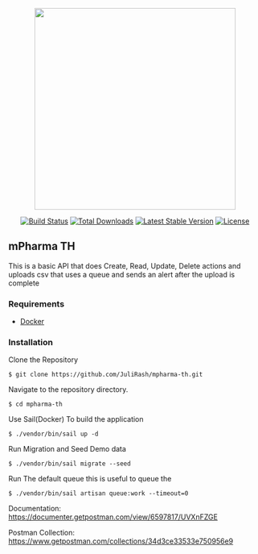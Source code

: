 <p align="center"><a href="https://laravel.com" target="_blank"><img src="https://raw.githubusercontent.com/laravel/art/master/logo-lockup/5%20SVG/2%20CMYK/1%20Full%20Color/laravel-logolockup-cmyk-red.svg" width="400"></a></p>

<p align="center">
<a href="https://travis-ci.org/laravel/framework"><img src="https://travis-ci.org/laravel/framework.svg" alt="Build Status"></a>
<a href="https://packagist.org/packages/laravel/framework"><img src="https://img.shields.io/packagist/dt/laravel/framework" alt="Total Downloads"></a>
<a href="https://packagist.org/packages/laravel/framework"><img src="https://img.shields.io/packagist/v/laravel/framework" alt="Latest Stable Version"></a>
<a href="https://packagist.org/packages/laravel/framework"><img src="https://img.shields.io/packagist/l/laravel/framework" alt="License"></a>
</p>

## mPharma TH

This is a basic API that does Create, Read, Update, Delete actions and uploads csv that uses a queue and sends an alert after the upload is complete

### Requirements

-   [Docker](https://www.docker.com/get-started)

### Installation

<p>Clone the Repository </p>

```
$ git clone https://github.com/JuliRash/mpharma-th.git
```

<p>Navigate to the repository directory.</p>

```
$ cd mpharma-th
```

<p >Use Sail(Docker) To build the application</p>

```
$ ./vendor/bin/sail up -d
```

<p>Run Migration and Seed Demo data</p>

```
$ ./vendor/bin/sail migrate --seed
```

<p> Run The default queue this is useful to queue the </p>

```
$ ./vendor/bin/sail artisan queue:work --timeout=0
```

Documentation: https://documenter.getpostman.com/view/6597817/UVXnFZGE

Postman Collection: https://www.getpostman.com/collections/34d3ce33533e750956e9
